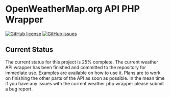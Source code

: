 # OpenWeatherMap.org API PHP Wrapper
[![GitHub license](https://img.shields.io/badge/license-MIT-blue.svg)](https://raw.githubusercontent.com/cnorton-webdev/php-openweathermap-wrapper/master/LICENSE) [![GitHub issues](https://img.shields.io/github/issues/cnorton-webdev/php-openweathermap-wrapper.svg)](https://github.com/cnorton-webdev/php-openweathermap-wrapper/issues)

## Current Status
The current status for this project is 25% complete. The current weather API wrapper has been finished and committed to the repository for immediate use. Examples are available on how to use it. Plans are to work on finishing the other parts of the API as soon as possible. In the mean time if you have any issues with the current weather php wrapper please submit a bug report.
